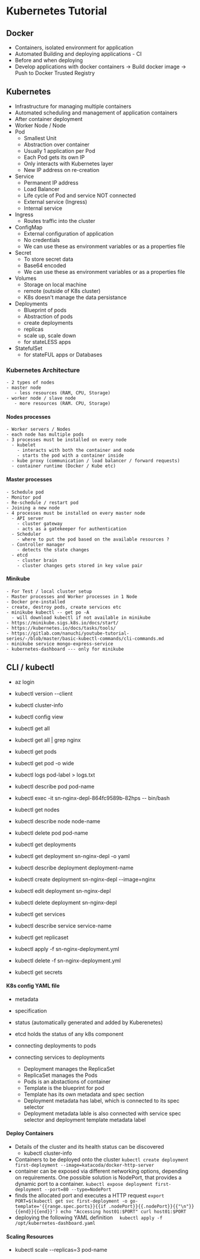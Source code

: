 # Kubernetes Tutorial

## Docker
  - Containers, isolated environment for application
  - Automated Building and deploying applications - CI
  - Before and when deploying
  - Develop applications with docker containers -> Build docker image -> Push to Docker Trusted Registry

## Kubernetes
  - Infrastructure for managing multiple containers
  - Automated scheduling and management of application containers
  - After container deployment
  - Worker Node / Node
  - Pod
    - Smallest Unit
    - Abstraction over container
    - Usually 1 application per Pod
    - Each Pod gets its own IP
    - Only interacts with Kubernetes layer
    - New IP address on re-creation
  - Service
    - Permanent IP address
    - Load Balancer
    - Life cycle of Pod and service NOT connected
    - External service (Ingress)
    - Internal service
  - Ingress
    - Routes traffic into the cluster
  - ConfigMap
    - External configuration of application
    - No credentials
    - We can use these as environment variables or as a properties file
  - Secret
    - To store secret data
    - Base64 encoded
    - We can use these as environment variables or as a properties file
  - Volumes
    - Storage on local machine
    - remote (outside of K8s cluster)
    - K8s doesn't manage the data persistance
  - Deployments
    - Blueprint of pods
    - Abstraction of pods
    - create deployments
    - replicas
    - scale up, scale down
    - for stateLESS apps
  - StatefulSet
    - for stateFUL apps or Databases


### Kubernetes Architecture
    - 2 types of nodes
    - master node
       - less resources (RAM, CPU, Storage)
    - worker node / slave node
       - more resources (RAM. CPU, Storage)

#### Nodes processes

    - Worker servers / Nodes 
    - each node has multiple pods
    - 3 processes must be installed on every node
      - kubelet 
        - interacts with both the container and node
        - starts the pod with a container inside
      - kube proxy (communication / load balancer / forward requests)
      - container runtime (Docker / Kube etc)

#### Master processes
    - Schedule pod
    - Monitor pod
    - Re-schedule / restart pod
    - Joining a new node
    - 4 processes must be installed on every master node
      - API server
        - cluster gateway
        - acts as a gatekeeper for authentication
      - Scheduler
        - where to put the pod based on the available resources ?
      - Controller manager
        - detects the state changes
      - etcd
        - cluster brain
        - cluster changes gets stored in key value pair

#### Minikube
    - For Test / local cluster setup
    - Master processes and Worker processes in 1 Node
    - Docker pre-installed
    - create, destroy pods, create services etc 
    - minikube kubectl -- get po -A 
      - will download kubectl if not available in minikube
    - https://minikube.sigs.k8s.io/docs/start/
    - https://kubernetes.io/docs/tasks/tools/
    - https://gitlab.com/nanuchi/youtube-tutorial-series/-/blob/master/basic-kubectl-commands/cli-commands.md
    - minikube service mongo-express-service
    - kubernetes-dashboard --- only for minikube


## CLI / kubectl

  * az login
  * kubectl version --client
  * kubectl cluster-info
  * kubectl config view
  * kubectl get all
  * kubectl get all | grep nginx

  * kubectl get pods
  * kubectl get pod -o wide
  * kubectl logs pod-label > logs.txt
  * kubectl describe pod pod-name
  * kubectl exec -it sn-nginx-depl-864fc9589b-82hps -- bin/bash

  * kubectl get nodes
  * kubectl describe node node-name
  * kubectl delete pod pod-name

  * kubectl get deployments
  * kubectl get deployment sn-nginx-depl -o yaml
  * kubectl describe deployment deployment-name
  * kubectl create deployment sn-nginx-depl --image=nginx
  * kubectl edit deployment sn-nginx-depl
  * kubectl delete deployment sn-nginx-depl

  * kubectl get services
  * kubectl describe service service-name

  * kubectl get replicaset
  * kubectl apply -f sn-nginx-deployment.yml
  * kubectl delete -f sn-nginx-deployment.yml

  * kubectl get secrets

#### K8s config YAML file
  - metadata
  - specification
  - status (automatically generated and added by Kuberenetes)
  - etcd holds the status of any k8s component
  - connecting deployments to pods
  - connecting services to deployments

    - Deployment manages the ReplicaSet
    - ReplicaSet manages the Pods
    - Pods is an abstactions of container
    - Template is the blueprint for pod
    - Template has its own metadata and spec section
    - Deployment metadata has label, which is connected to its spec selector
    - Deployment metadata lable is also connected with service spec selector and deployment template metadata label

#### Deploy Containers
  - Details of the cluster and its health status can be discovered
    - kubectl cluster-info
  - Containers to be deployed onto the cluster
  `
      kubectl create deployment first-deployment --image=katacoda/docker-http-server
  `
  - container can be exposed via different networking options, depending on requirements. One possible solution is NodePort, that provides a dynamic port to a container.
  `
      kubectl expose deployment first-deployment --port=80 --type=NodePort
  `
  - finds the allocated port and executes a HTTP request
  `
      export PORT=$(kubectl get svc first-deployment -o go-template='{{range.spec.ports}}{{if .nodePort}}{{.nodePort}}{{"\n"}}{{end}}{{end}}')
echo "Accessing host01:$PORT"
curl host01:$PORT
  `
  - deploying the following YAML definition
  `  
  kubectl apply -f /opt/kubernetes-dashboard.yaml
  `

#### Scaling Resources
  * kubectl scale --replicas=3 pod-name
